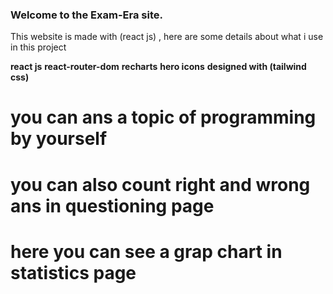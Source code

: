
### Welcome to the Exam-Era site.

This website is made with (react js) , here are some details about what i use in this project

**react js**
**react-router-dom**
**recharts**
**hero icons**
**designed with (tailwind css)**

# you can ans a topic of programming by yourself
# you can also count right and wrong ans in questioning page
# here you can see a grap chart in statistics page 
